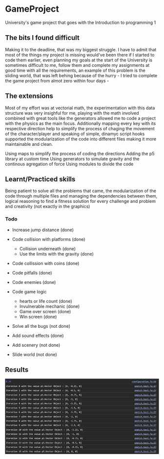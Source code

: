 # GameProject

University's game project that goes with the Introduction to programming 1

## The bits I found difficult

Making it to the deadline, that was my biggest struggle. I have to admit that most of the things my project is missing would've been there if I started to code them earlier, even planning my goals at the start of the University is sometimes difficult to me, follow them and complete my assignments at good time with all the requirements, an example of this problem is the sliding world, that was left behing because of the hurry - I tried to complete the game project from almot zero within four days -

## The extensions

Most of my effort was at vectorial math, the experimentation with this data structure was very insighful for me, playing with the math involved combined with great tools like the generators allowed me to code a project with the physics as the main focus. Additionally mapping every key with its respective direction help to simplify the process of chaging the movement of the character/player and speaking of simple, dinamyc script hooks supported the modularization of the code into different files making it more maintainable and clean.

Using maps to simplify the process of coding the directions
Adding the p5 library at custom time
Using generators to simulate gravity and the continous agregation of force
Using modules to divide the code

## Learnt/Practiced skills

Being patient to solve all the problems that came, the modularization of the code through multiple files and managing the dependencies between them, logical reasoning to find a fitness solution for every challenge and problem and creativity (not exactly in the graphics)

### Todo

- Increase jump distance (done)
- Code collision with platforms (done)
  - Collision underneath (done)
  - Use the limits with the gravity (done)
- Code collission with coins (done)
- Code pitfalls (done)
- Code enemies (done)
- Code game logic
  - hearts or life count (done)
  - Invulnerable mechanic (done)
  - Game over screen (done)
  - Win screen (done)
- Solve all the bugs (not done)

- Add sound effects (done)
- Add scenery (not done)
- Slide world (not done)

## Results

<img src="./docs/generator_imp.jpg">
